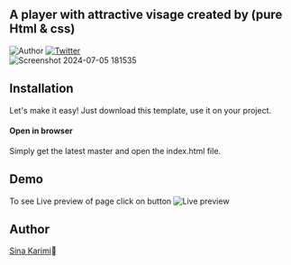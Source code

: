## A player with attractive visage created by (pure Html & css)
![Author](https://img.shields.io/badge/author-%40sinakarimiorg-blue.svg)
[![Twitter](https://img.shields.io/twitter/url/https/github.com/sinakarimiorg/my-login/.svg?style=social)](https://x.com/itsSinakarimi) <br>
![Screenshot 2024-07-05 181535](https://github.com/sinakarimiorg/music-player/assets/173164895/11ad6fd8-345a-4ebe-86d1-06cff48966b9)


## Installation
Let's make it easy! Just download this template, use it on your project.
<h4>Open in browser</h4>
Simply get the latest master and open the index.html file.

## Demo
To see Live preview of page click on button
![Live preview](https://sinakarimiorg.github.io/music-player/)

## Author
[Sina Karimi](https://github.com/sinakarimiorg)🫰
